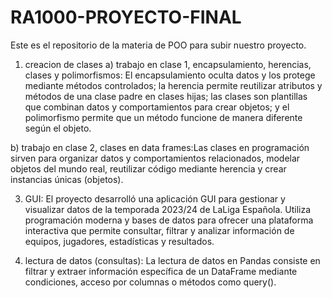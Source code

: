 # RA1000-PROYECTO-FINAL
Este es el repositorio de la materia de POO para subir nuestro proyecto.
1) creacion de clases
a) trabajo en clase 1, encapsulamiento, herencias, clases y polimorfismos: El encapsulamiento oculta datos y los protege mediante métodos controlados; la herencia permite reutilizar atributos y métodos de una clase padre en clases hijas; las clases son plantillas que combinan datos y comportamientos para crear objetos; y el polimorfismo permite que un método funcione de manera diferente según el objeto.

b) trabajo en clase 2, clases en data frames:Las clases en programación sirven para organizar datos y comportamientos relacionados, modelar objetos del mundo real, reutilizar código mediante herencia y crear instancias únicas (objetos).

3) GUI: El proyecto desarrolló una aplicación GUI para gestionar y visualizar datos de la temporada 2023/24 de LaLiga Española. Utiliza programación moderna y bases de datos para ofrecer una plataforma interactiva que permite consultar, filtrar y analizar información de equipos, jugadores, estadísticas y resultados.
  
4) lectura de datos (consultas): La lectura de datos en Pandas consiste en filtrar y extraer información específica de un DataFrame mediante condiciones, acceso por columnas o métodos como query().
